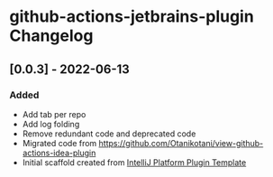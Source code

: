 <!-- Keep a Changelog guide -> https://keepachangelog.com -->

# github-actions-jetbrains-plugin Changelog

## [0.0.3] - 2022-06-13
### Added
- Add tab per repo
- Add log folding
- Remove redundant code and deprecated code
- Migrated code from https://github.com/Otanikotani/view-github-actions-idea-plugin
- Initial scaffold created from [IntelliJ Platform Plugin Template](https://github.com/JetBrains/intellij-platform-plugin-template)

